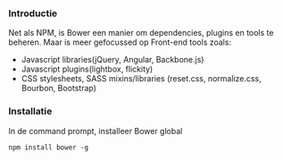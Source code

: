 ### Introductie

Net als NPM, is Bower een manier om dependencies, plugins en tools te beheren. Maar is meer gefocussed op Front-end tools zoals:
- Javascript libraries(jQuery, Angular, Backbone.js)
- Javascript plugins(lightbox, flickity)
- CSS stylesheets, SASS mixins/libraries (reset.css, normalize.css, Bourbon, Bootstrap)

### Installatie

In de command prompt, installeer Bower global

`npm install bower -g`